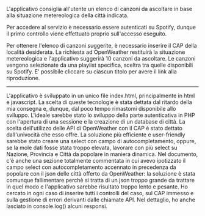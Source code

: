 L'applicativo consiglia all'utente un elenco di canzoni da ascoltare in base alla situazione metereologica della città indicata.

Per accedere al servizio è necessario essere autenticati su Spotify, dunque il primo controllo viene effettuato proprio sull'accesso eseguito.

Per ottenere l'elenco di canzoni suggerite, è necessario inserire il CAP della località desiderata. La richiesta ad OpenWeather restituirà la situazione metereologica e l'applicativo suggerirà 10 canzoni da ascoltare. Le canzoni vengono selezionate da una playlist specifica, sceltra tra quelle disponibili su Spotify. E' possibile cliccare su ciascun titolo per avere il link alla riproduzione.

---

L'applicativo è sviluppato in un unico file index.html, principalmente in html e javascript. La scelta di queste tecnologie è stata dettata dal ritardo della mia consegna e, dunque, dal poco tempo rimastomi disponibile allo sviluppo.
L'ideale sarebbe stato lo sviluppo della parte autenticativa in PHP con l'apertura di una sessione e la creazione di un database di città. La scelta dell'utilizzo delle API di OpenWeather con il CAP è stato dettato dall'univocità che esso offre. La soluzione più efficiente e user-friendly sarebbe stato creare una select con campo di autocompletamento, oppure, se la mole dati fosse stata troppo elevata, lavorare con più select su Nazione, Provincia e Città da popolare in maniera dinamica. Nel documento, c'è anche una sezione totalmente commentata in cui avevo ipotizzato il campo select con autocompletamento accennato in precedenza da popolare con il json delle città offerto da OpenWeather: la soluzione è stata comunque fallimentare perchè si tratta di un json troppo grande da trattare in quel modo e l'applicativo sarebbe risultato troppo lento e pesante. 
Ho cercato in ogni caso di inserire tutti i controlli del caso, sul CAP immesso e sulla gestione di errori derivanti dalle chiamate API. Nel dettaglio, ho anche lasciato in console.log() alcuni responsi.
